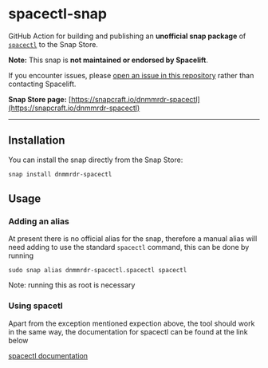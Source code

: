 # spacectl-snap

GitHub Action for building and publishing an **unofficial snap package** of [`spacectl`](https://github.com/spacelift-io/spacectl) to the Snap Store.

**Note:** This snap is **not maintained or endorsed by Spacelift**.  

If you encounter issues, please [open an issue in this repository](https://github.com/dnmmrdr/spacectl-snap/issues) rather than contacting Spacelift.

**Snap Store page:** [https://snapcraft.io/dnmmrdr-spacectl](https://snapcraft.io/dnmmrdr-spacectl)

---

## Installation

You can install the snap directly from the Snap Store:

```
snap install dnmmrdr-spacectl
```
## Usage

### Adding an alias

At present there is no official alias for the snap, therefore a manual alias will need adding to use the standard `spacectl` command, this can be done by running

```
sudo snap alias dnmmrdr-spacectl.spacectl spacectl
```
Note: running this as root is necessary

### Using spacetl

Apart from the exception mentioned expection above, the tool should work in the same way, the documentation for spacectl can be found at the link below

[spacectl documentation](https://docs.spacelift.io/concepts/spacectl)
